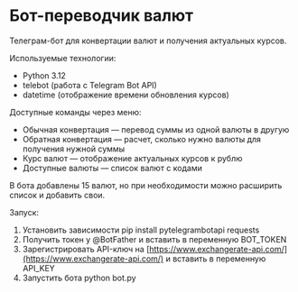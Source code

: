 # Бот-переводчик валют

Телеграм-бот для конвертации валют и получения актуальных курсов.

Используемые технологии:

* Python 3.12
* telebot (работа с Telegram Bot API)
* datetime (отображение времени обновления курсов)

Доступные команды через меню:

* Обычная конвертация — перевод суммы из одной валюты в другую
* Обратная конвертация — расчет, сколько нужно валюты для получения нужной суммы
* Курс валют — отображение актуальных курсов к рублю
* Доступные валюты — список валют с кодами

В бота добавлены 15 валют, но при необходимости можно расширить список и добавить свои.

Запуск:

1. Установить зависимости
   pip install pytelegrambotapi requests
2. Получить токен у @BotFather и вставить в переменную BOT_TOKEN
3. Зарегистрировать API-ключ на [https://www.exchangerate-api.com/](https://www.exchangerate-api.com/) и вставить в переменную API_KEY
4. Запустить бота
   python bot.py
